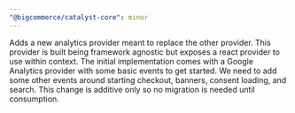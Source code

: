 ```yaml
---
"@bigcommerce/catalyst-core": minor
---
```


Adds a new analytics provider meant to replace the other provider. This provider is built being framework agnostic but exposes a react provider to use within context. The initial implementation comes with a Google Analytics provider with some basic events to get started. We need to add some other events around starting checkout, banners, consent loading, and search. This change is additive only so no migration is needed until consumption.
